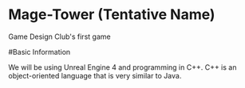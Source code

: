 # Mage-Tower (Tentative Name)

Game Design Club's first game

#Basic Information

We will be using Unreal Engine 4 and programming in C++. C++ is an object-oriented language that is very similar to Java.

